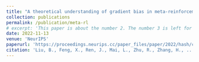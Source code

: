 ```yaml
---
title: "A theoretical understanding of gradient bias in meta-reinforcement learning"
collection: publications
permalink: /publication/meta-rl
# excerpt: 'This paper is about the number 2. The number 3 is left for future work.'
date: 2022-11-13
venue: 'NeurIPS'
paperurl: 'https://proceedings.neurips.cc/paper_files/paper/2022/hash/c8f9db5b83fac60ca3c6d6d06a9adcd6-Abstract-Conference.html'
citation: 'Liu, B., Feng, X., Ren, J., Mai, L., Zhu, R., Zhang, H., ... & Yang, Y. (2022). A theoretical understanding of gradient bias in meta-reinforcement learning. NeruIPS.'
---
```

